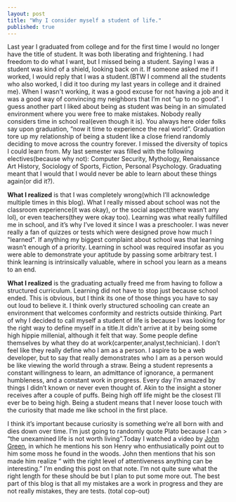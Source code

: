 ```yaml
---
layout: post
title: "Why I consider myself a student of life."
published: true
---
```


Last year I graduated from college and for the first time I would no longer have the title of student. It was both liberating and frightening. I had freedom to do what I want, but I missed being a student. Saying I was a student was kind of a shield, looking back on it. If someone asked me if I worked, I would reply that I was a student.(BTW I commend all the students who also worked, I did it too during my last years in college and it drained me). When I wasn't working, it was a good excuse for not having a job and it was a good way of convincing my neighbors that I’m not “up to no good”. I guess another part I liked about being as student was being in an simulated environment where you were free to make mistakes. Nobody really considers time in school real(even though it is). You always here older folks say upon graduation, “now it time to experience the real world”. Graduation tore up my relationship of being a student like a close friend randomly deciding to move across the country forever. I missed the diversity of topics I could learn from. My last semester was filled with the following electives(because why not): Computer Security, Mythology, Renaissance Art History, Sociology of Sports, Fiction, Personal Psychology. Graduating meant that I would that I would never be able to learn about these things again(or did it?). 

**What I realized** is that I was completely wrong(which I’ll acknowledge multiple times in this blog). What I really missed about school was not the classroom experience(it was okay), or the social aspect(there wasn’t any lol), or even teachers(they were okay too). Learning was what really fulfilled me in school, and it’s why I’ve loved it since I was a preschooler. I was never really a fan of quizzes or tests which were designed prove how much I "learned". If anything my biggest complaint about school was that learning wasn’t enough of a priority. Learning in school was required insofar as you were able to demonstrate your aptitude by passing some arbitrary test. I think learning is intrinsically valuable, where in school you learn as a means to an end.

**What I realized** is the graduating actually freed me from having to follow a structured curriculum. Learning did not have to stop just because school ended. This is obvious, but I think its one of those things you have to say out loud to believe it. I think overly structured schooling can create an environment that welcomes conformity and restricts outside thinking. Part of why I decided to call myself a student of life is because I was looking for the right way to define myself in a title.It didn't arrive at it by being some high hippie millenial, although it felt that way. Some people define themselves by what they do at work(carpenter,analyst,technician). I don’t feel like they really define who I am as a person. I aspire to be a web developer, but to say that really demonstrates who I am as a person would be like viewing the world through a straw. Being a student represents a constant willingness to learn, an admittance of ignorance, a permanent humbleness, and a constant work in progress. Every day I’m amazed by things I didn’t known or never even thought of. Akin to the insight a stoner receives after a couple of puffs. Being high off life might be the closest I’ll ever be to being high. Being a student means that I never loose touch with the curiosity that made me like school in the first place. 

I think it’s important because curiosity is something we’re all born with and dies down over time. I’m just going to randomly quote Plato because I can > “the unexamined life is not worth living”.Today I watched a video by [John Green](https://www.youtube.com/watch?v=ZrysoIKzTeY), in which he mentions his son Henry who enthusiatically point out to him some moss he found in the woods. John then mentions that his son made him realize “ with the right level of attentiveness anything can be interesting.” I’m ending this post on that note. I’m not quite sure what the right length for these should be but I plan to put some more out. The best part of this blog is that all my mistakes are a work in progress and they are not really mistakes, they are tests. (total cop-out)
